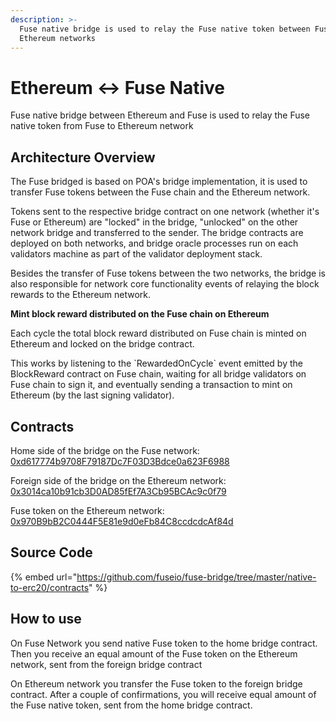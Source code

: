 ```yaml
---
description: >-
  Fuse native bridge is used to relay the Fuse native token between Fuse and
  Ethereum networks
---
```


# Ethereum ↔ Fuse Native

Fuse native bridge between Ethereum and Fuse is used to relay the Fuse native token from Fuse to Ethereum network

## Architecture Overview

The Fuse bridged is based on POA's bridge implementation, it is used to transfer Fuse tokens between the Fuse chain and the Ethereum network.

Tokens sent to the respective bridge contract on one network (whether it's Fuse or Ethereum) are "locked" in the bridge, "unlocked" on the other network bridge and transferred to the sender. The bridge contracts are deployed on both networks, and bridge oracle processes run on each validators machine as part of the validator deployment stack.

Besides the transfer of Fuse tokens between the two networks, the bridge is also responsible for network core functionality events of relaying the block rewards to the Ethereum network.

**Mint block reward distributed on the Fuse chain on Ethereum**

Each cycle the total block reward distributed on Fuse chain is minted on Ethereum and locked on the bridge contract.

This works by listening to the \`RewardedOnCycle\` event emitted by the BlockReward contract on Fuse chain, waiting for all bridge validators on Fuse chain to sign it, and eventually sending a transaction to mint on Ethereum (by the last signing validator).

## Contracts

Home side of the bridge on the Fuse network: [0xd617774b9708F79187Dc7F03D3Bdce0a623F6988](https://explorer.fuse.io/address/0xd617774b9708F79187Dc7F03D3Bdce0a623F6988/transactions)

Foreign side of the bridge on the Ethereum network: [0x3014ca10b91cb3D0AD85fEf7A3Cb95BCAc9c0f79](https://explorer.fuse.io/address/0x3014ca10b91cb3D0AD85fEf7A3Cb95BCAc9c0f79/transactions)

Fuse token on the Ethereum network: [0x970B9bB2C0444F5E81e9d0eFb84C8ccdcdcAf84d](https://etherscan.io/token/0x970b9bb2c0444f5e81e9d0efb84c8ccdcdcaf84d)

## Source Code

{% embed url="https://github.com/fuseio/fuse-bridge/tree/master/native-to-erc20/contracts" %}

## How to use

On Fuse Network you send native Fuse token to the home bridge contract. Then you receive an equal amount of the Fuse token on the Ethereum network, sent from the foreign bridge contract

On Ethereum network you transfer the Fuse token to the foreign bridge contract. After a couple of confirmations, you will receive equal amount of the Fuse native token, sent from the home bridge contract.

####
